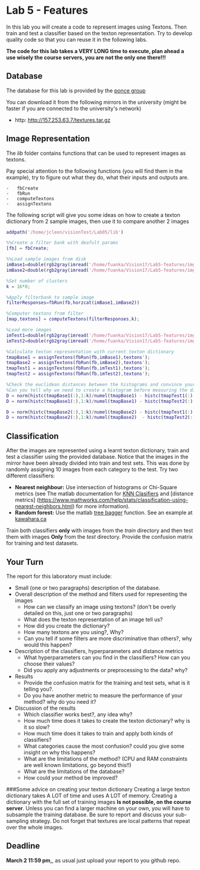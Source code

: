 # Lab 5 - Features 

In this lab you will create a code to represent images using Textons. Then train and test a classifier based on the texton representation. 
Try to develop quality code so that you can reuse it in the following labs.

**The code for this lab takes a VERY LONG time to execute, plan ahead a use wisely the course servers, you are not the   only one there!!!**

## Database

The database for this lab is provided by the [ponce group](http://www-cvr.ai.uiuc.edu/ponce_grp/data/)

You can download it from the following mirrors in the university (might be faster if you are connected to the university's network)

-   http: http://157.253.63.7/textures.tar.gz
    
## Image Representation

The *lib* folder contains functions that can be used to represent images as textons.

Pay special attention to the following functions (you will find them in the example), try to figure out what they do, what their inputs and outputs are.

    -   fbCreate
    -   fbRun
    -   computeTextons
    -   assignTextons

The following script will give you some ideas on how to create a texton dictionary from 2 sample images, then use it  to compare another 2 images

```Matlab
addpath('/home/jcleon/visionTest/Lab05/lib')

%%Create a filter bank with deafult params
[fb] = fbCreate;

%%Load sample images from disk
imBase1=double(rgb2gray(imread('/home/fuanka/Vision17/Lab5-features/img/person1.bmp')))/255;
imBase2=double(rgb2gray(imread('/home/fuanka/Vision17/Lab5-features/img/goat1.bmp')))/255;

%Set number of clusters
k = 16*8;

%Apply filterbank to sample image
filterResponses=fbRun(fb,horzcat(imBase1,imBase2))

%Computer textons from filter
[map,textons] = computeTextons(filterResponses,k);

%Load more images
imTest1=double(rgb2gray(imread('/home/fuanka/Vision17/Lab5-features/img/person2.bmp')))/255;
imTest2=double(rgb2gray(imread('/home/fuanka/Vision17/Lab5-features/img/goat2.bmp')))/255;

%Calculate texton representation with current texton dictionary
tmapBase1 = assignTextons(fbRun(fb,imBase1),textons');
tmapBase2 = assignTextons(fbRun(fb,imBase2),textons');
tmapTest1 = assignTextons(fbRun(fb,imTest1),textons');
tmapTest2 = assignTextons(fbRun(fb,imTest2),textons');

%Check the euclidean distances between the histograms and convince yourself that the images of the goats are closer because they have similar texture pattern
%Can you tell why we need to create a histogram before measuring the distance?
D = norm(histc(tmapBase1(:),1:k)/numel(tmapBase1) - histc(tmapTest1(:),1:k)/numel(tmapTest1))
D = norm(histc(tmapBase1(:),1:k)/numel(tmapBase1) - histc(tmapTest2(:),1:k)/numel(tmapTest2))

D = norm(histc(tmapBase2(:),1:k)/numel(tmapBase2) - histc(tmapTest1(:),1:k)/numel(tmapTest1))
D = norm(histc(tmapBase2(:),1:k)/numel(tmapBase2)  - histc(tmapTest2(:),1:k)/numel(tmapTest2))
```
    
## Classification

After the images are represented using a learnt texton dictionary, train and test a classifier using the provided database. Notice that the images in the mirror have been already divided into train and test sets. This was done by randomly assigning 10 images from each category to the test. Try two different classifiers:

-   **Nearest neighbour:** Use intersection of histograms or Chi-Square metrics (see The matlab documentation for  [KNN Clasifiers](https://www.mathworks.com/help/stats/classification-using-nearest-neighbors.html#btap7k2) and [distance metrics] (https://www.mathworks.com/help/stats/classification-using-nearest-neighbors.html)
    for more information).
-   **Random forest:** Use the matlab [tree bagger](http://www.mathworks.com/help/stats/treebagger.html) function. See an example at [kawahara.ca](http://kawahara.ca/matlab-treebagger-example/)

Train both classifiers **only** with images from the *train* directory and then test them with images **Only** from the *test* directory. Provide the confusion matrix for training and test datasets. 

## Your Turn

The report for this laboratory must include:

-   Small (one or two paragraphs) description of the database.
-   Overall description of the method and filters used for representing the images
    -   How can we classify an image using textons? (don't be overly detailed on this, just one or two paragraphs)
    -   What does the texton representation of an image tell us?
    -   How did you create the dictionary?
    -   How many textons are you using?, Why?
    -   Can you tell if some filters are more discriminative than others?, why would this happen?    
-   Description of the classifiers, hyperparameters and distance metrics
    -   What hyperparameters can you find in the classifiers? How can you choose their values?
    -   Did you apply any adjustments or preprocessing to the data? why?
-   Results
    - Provide the confusion matrix for the training and test sets, what is it telling you?. 
    - Do you have another metric to measure the performance of your method? why do you need it?
-   Discussion of the results
    -   Which classifier works best?, any idea why?
    -   How much time does it takes to create the texton dictionary? why is it so slow?
    -   How much time does it takes to train and apply both kinds of classifiers?
    -   What categories cause the most confusion? could you give some insight on why this happens?
    -   What are the limitations of the method? (CPU and RAM constraints are well known limitations, go beyond this!!)
    -   What are the limitations of the database?
    -   How could your method be improved?

###Some advice on creating your texton dictionary
Creating a large texton dictionary takes A LOT of time and uses A LOT of memory. Creating a dictionary with the full set of training images **Is not possible, on the course server**. Unless you can find a larger machine on your own, you will have to subsample the training database. Be sure to report and discuss your sub-sampling strategy. Do not forget that textures are local patterns that repeat over the whole images.


## Deadline 
**March 2 11:59 pm,**, as usual just upload your report to you github repo.


